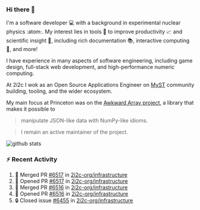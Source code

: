 ### Hi there 👋 

I'm a software developer 💻 with a background in experimental nuclear physics :atom:. My interest lies in tools :wrench: to improve productivity :chart_with_upwards_trend: and scientific insight :telescope:, including rich documentation 📚, interactive computing 🧮, and more! 

I have experience in many aspects of software engineering, including game design, full-stack web development, and high-performance numeric computing. 

At 2i2c I wok as an Open Source Applications Engineer on [MyST](https://github.com/jupyter-book/mystmd) community building, tooling, and the wider ecosystem. 

My main focus at Princeton was on the [Awkward Array project](awkward-array.org/), a library that makes it possible to 
> manipulate JSON-like data with NumPy-like idioms.

> I remain an active maintainer of the project. 

![github stats](https://github-readme-stats.vercel.app/api?username=agoose77&show_icons=true&hide_rank=true&hide_title=true&bg_color=30,e76445,904e95&text_color=efe3ec&icon_color=efe3ec)
<!--
**agoose77/agoose77** is a ✨ _special_ ✨ repository because its `README.md` (this file) appears on your GitHub profile.

Here are some ideas to get you started:

- 🔭 I’m currently working on ...
- 🌱 I’m currently learning ...
- 👯 I’m looking to collaborate on ...
- 🤔 I’m looking for help with ...
- 💬 Ask me about ...
- 📫 How to reach me: ...
- 😄 Pronouns: ...
- ⚡ Fun fact: ...
-->

### :zap: Recent Activity

<!--START_SECTION:activity-->
1. 🎉 Merged PR [#6517](https://github.com/2i2c-org/infrastructure/pull/6517) in [2i2c-org/infrastructure](https://github.com/2i2c-org/infrastructure)
2. 💪 Opened PR [#6517](https://github.com/2i2c-org/infrastructure/pull/6517) in [2i2c-org/infrastructure](https://github.com/2i2c-org/infrastructure)
3. 🎉 Merged PR [#6516](https://github.com/2i2c-org/infrastructure/pull/6516) in [2i2c-org/infrastructure](https://github.com/2i2c-org/infrastructure)
4. 💪 Opened PR [#6516](https://github.com/2i2c-org/infrastructure/pull/6516) in [2i2c-org/infrastructure](https://github.com/2i2c-org/infrastructure)
5. 🔒 Closed issue [#6455](https://github.com/2i2c-org/infrastructure/issues/6455) in [2i2c-org/infrastructure](https://github.com/2i2c-org/infrastructure)
<!--END_SECTION:activity-->
